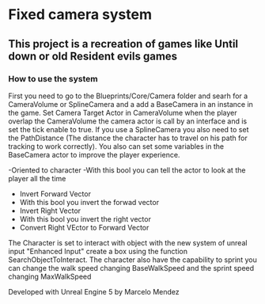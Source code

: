 # Fixed camera system

## This project is a recreation of games like Until down or old Resident evils games

### How to use the system
 
 First you need to go to the Blueprints/Core/Camera folder and searh for a CameraVolume or SplineCamera and a add a BaseCamera in an instance in the game.
 Set Camera Target Actor in CameraVolume when the player overlap the CameraVolume the camera actor is call by an interface and is set the tick enable to true.
 If you use a SplineCamera you also need to set the PathDistance (The distance the character has to travel on his path for tracking to work correctly).
 You also can set some variables in the BaseCamera actor to improve the player experience.
 
 -Oriented to character
  -With this bool you can tell the actor to look at the player all the time
 - Invert Forward Vector 
  - With this bool you invert the forwad vector 
 - Invert Right Vector 
  - With this bool you invert the right vector
 - Convert Right VEctor to Forward Vector

The Character is set to interact with object with the new system of unreal input "Enhanced Input" create a box using the function SearchObjectToInteract. The character also have the capability to sprint you can change the walk speed changing  BaseWalkSpeed and the sprint speed changing MaxWalkSpeed
 

Developed with Unreal Engine 5 by Marcelo Mendez
